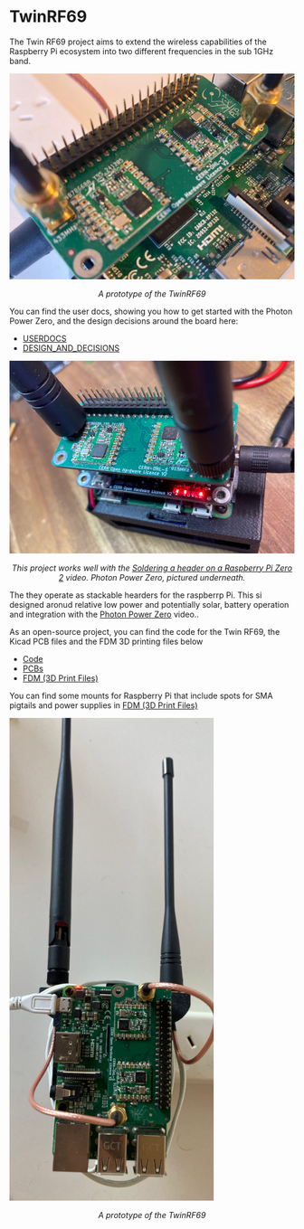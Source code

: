 # TwinRF69

The Twin RF69 project aims to extend the wireless capabilities of the Raspberry Pi ecosystem into two different frequencies in the sub 1GHz band. 

![Alt text](IMG/TwinRF69.png?raw=true "Title") <p style="text-align:center; font-style:italic;">A prototype of the TwinRF69</p>

You can find the user docs, showing you how to get started with the Photon Power Zero, and the design decisions around the board here:
* [USERDOCS](USERDOCS.md) 
* [DESIGN_AND_DECISIONS](DESIGN_AND_DECISIONS.md)

![Alt text](IMG/TwinRF69_with_PPZ.png?raw=true "Title") <p style="text-align:center; font-style:italic;">This project works well with the  [Soldering a header on a Raspberry Pi Zero 2](https://youtu.be/pwCCnsn2Mug) video. Photon Power Zero, pictured underneath. 

The they operate as stackable hearders for the raspberrp Pi. This si designed aronud relative low power and potentially solar, battery operation and integration with the  [Photon Power Zero](https://youtu.be/pwCCnsn2Mug) video..</p>

As an open-source project, you can find the code for the Twin RF69, the Kicad PCB files and the FDM 3D printing files below
* [Code](Code)
* [PCBs](PCBs)
* [FDM (3D Print Files)](FDM)

You can find some mounts for Raspberry Pi that include spots for SMA pigtails and power supplies in [FDM (3D Print Files)](FDM)

![Alt text](IMG/TwinRF69_full.png?raw=true "Title") <p style="text-align:center; font-style:italic;">A prototype of the TwinRF69</p>